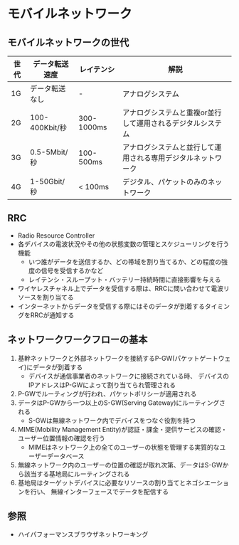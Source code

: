 # モバイルネットワーク
## モバイルネットワークの世代
| 世代 | データ転送速度 | レイテンシ | 解説                                                         |
| -    | -              | -          | -                                                            |
| 1G   | データ転送なし | -          | アナログシステム                                             |
| 2G   | 100-400Kbit/秒 | 300-1000ms | アナログシステムと重複or並行して運用されるデジタルシステム   |
| 3G   | 0.5-5Mbit/秒   | 100-500ms  | アナログシステムと並行して運用される専用デジタルネットワーク |
| 4G   | 1-50Gbit/秒    | < 100ms    | デジタル、パケットのみのネットワーク                         |

## RRC
- Radio Resource Controller
- 各デバイスの電波状況やその他の状態変数の管理とスケジューリングを行う機能
  - いつ誰がデータを送信するか、どの帯域を割り当てるか、どの程度の強度の信号を受信するかなど
  - レイテンシ・スループット・バッテリー持続時間に直接影響を与える
- ワイヤレスチャネル上でデータを受信する際は、RRCに問い合わせて電波リソースを割り当てる
- インターネットからデータを受信する際にはそのデータが到着するタイミングをRRCが通知する

## ネットワークワークフローの基本
1. 基幹ネットワークと外部ネットワークを接続するP-GW(パケットゲートウェイ)にデータが到着する
    - デバイスが通信事業者のネットワークに接続されている時、
      デバイスのIPアドレスはP-GWによって割り当てられ管理される
2. P-GWでルーティングが行われ、パケットポリシーが適用される
3. データはP-GWから一つ以上のS-GW(Serving Gateway)にルーティングされる
    - S-GWは無線ネットワーク内でデバイスをつなぐ役割を持つ
4. MIME(Mobility Management Entity)が認証・課金・提供サービスの確認・ユーザー位置情報の確認を行う
    - MIMEはネットワーク上の全てのユーザーの状態を管理する実質的なユーザーデータベース
5. 無線ネットワーク内のユーザーの位置の確認が取れ次第、データはS-GWから該当する基地局にルーティングされる
6. 基地局はターゲットデバイスに必要なリソースの割り当てとネゴシエーションを行い、
   無線インターフェースでデータを配信する

## 参照
- ハイパフォーマンスブラウザネットワーキング
